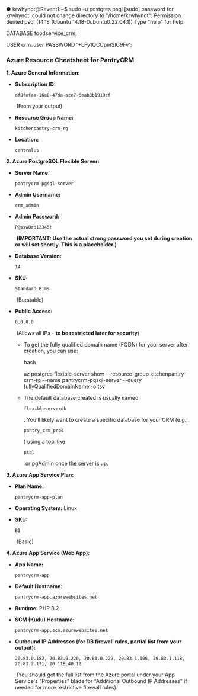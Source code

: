 
● krwhynot@Revent1:~$ sudo -u postgres psql
[sudo] password for krwhynot:
could not change directory to "/home/krwhynot": Permission denied
psql (14.18 (Ubuntu 14.18-0ubuntu0.22.04.1))
Type "help" for help.

DATABASE foodservice_crm;

USER crm_user 
PASSWORD '+LFy1QCCpmSlC9Fv';
### Azure Resource Cheatsheet for PantryCRM

**1. Azure General Information:**

- **Subscription ID:** 
    
    ```
    df8fefaa-16a0-47da-ace7-6eab8b1919cf
    ```
    
     (From your output)
- **Resource Group Name:** 
    
    ```
    kitchenpantry-crm-rg
    ```
    
- **Location:** 
    
    ```
    centralus
    ```
    

**2. Azure PostgreSQL Flexible Server:**

- **Server Name:** 
    
    ```
    pantrycrm-pgsql-server
    ```
    
- **Admin Username:** 
    
    ```
    crm_admin
    ```
    
- **Admin Password:** 
    
    ```
    P@sswOrd12345!
    ```
    
     **(IMPORTANT: Use the actual strong password you set during creation or will set shortly. This is a placeholder.)**
- **Database Version:** 
    
    ```
    14
    ```
    
- **SKU:** 
    
    ```
    Standard_B1ms
    ```
    
     (Burstable)
- **Public Access:** 
    
    ```
    0.0.0.0
    ```
    
     (Allows all IPs - **to be restricted later for security**)
    - To get the fully qualified domain name (FQDN) for your server after creation, you can use:
        
        bash
        
        az postgres flexible-server show --resource-group kitchenpantry-crm-rg --name pantrycrm-pgsql-server --query fullyQualifiedDomainName -o tsv
        
    - The default database created is usually named 
        
        ```
        flexibleserverdb
        ```
        
        . You'll likely want to create a specific database for your CRM (e.g., 
        
        ```
        pantry_crm_prod
        ```
        
        ) using a tool like 
        
        ```
        psql
        ```
        
         or pgAdmin once the server is up.

**3. Azure App Service Plan:**

- **Plan Name:** 
    
    ```
    pantrycrm-app-plan
    ```
    
- **Operating System:** Linux
- **SKU:** 
    
    ```
    B1
    ```
    
     (Basic)

**4. Azure App Service (Web App):**

- **App Name:** 
    
    ```
    pantrycrm-app
    ```
    
- **Default Hostname:** 
    
    ```
    pantrycrm-app.azurewebsites.net
    ```
    
- **Runtime:** PHP 8.2
- **SCM (Kudu) Hostname:** 
    
    ```
    pantrycrm-app.scm.azurewebsites.net
    ```
    
- **Outbound IP Addresses (for DB firewall rules, partial list from your output):** 
    
    ```
    20.83.0.182, 20.83.0.220, 20.83.0.229, 20.83.1.106, 20.83.1.118, 20.83.2.171, 20.118.40.12
    ```
    
     (You should get the full list from the Azure portal under your App Service's "Properties" blade for "Additional Outbound IP Addresses" if needed for more restrictive firewall rules).